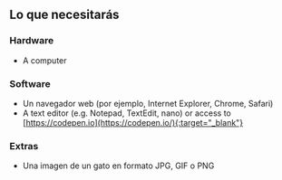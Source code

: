 ## Lo que necesitarás

### Hardware

- A computer


### Software

- Un navegador web (por ejemplo, Internet Explorer, Chrome, Safari)
- A text editor (e.g. Notepad, TextEdit, nano) or access to [https://codepen.io](https://codepen.io/){:target="_blank"}

### Extras

- Una imagen de un gato en formato JPG, GIF o PNG
